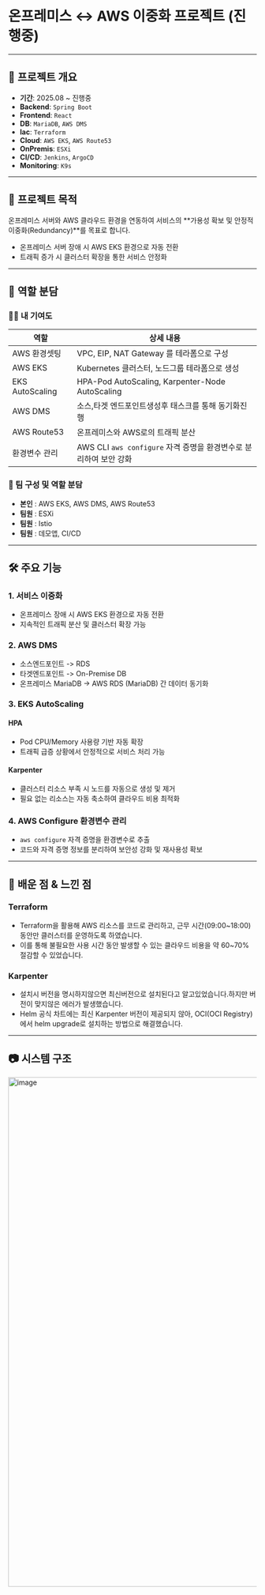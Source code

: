 # 온프레미스 ↔ AWS 이중화 프로젝트 (진행중)
---
## 📌 프로젝트 개요
- **기간**: 2025.08 ~ 진행중
- **Backend**: `Spring Boot`
- **Frontend**: `React`
- **DB**: `MariaDB`, `AWS DMS`
- **lac**: `Terraform`
- **Cloud**: `AWS EKS`, `AWS Route53`
- **OnPremis**: `ESXi`
- **CI/CD**: `Jenkins`, `ArgoCD`
- **Monitoring**: `K9s`
---
## 🎯 프로젝트 목적
온프레미스 서버와 AWS 클라우드 환경을 연동하여 서비스의 **가용성 확보 및 안정적 이중화(Redundancy)**를 목표로 합니다.
- 온프레미스 서버 장애 시 AWS EKS 환경으로 자동 전환
- 트래픽 증가 시 클러스터 확장을 통한 서비스 안정화

---
## 👥 역할 분담
### 🙋‍♂️ 내 기여도
| 역할 | 상세 내용 |
|------|----------|
|AWS 환경셋팅|VPC, EIP, NAT Gateway 를 테라폼으로 구성|
|AWS EKS|Kubernetes 클러스터, 노드그룹 테라폼으로 생성|
|EKS AutoScaling|HPA-Pod AutoScaling, Karpenter-Node AutoScaling|
|AWS DMS|소스,타겟 엔드포인트생성후 태스크를 통해 동기화진행|
|AWS Route53| 온프레미스와 AWS로의 트래픽 분산|
|환경변수 관리|AWS CLI `aws configure` 자격 증명을 환경변수로 분리하여 보안 강화|
### 👥 팀 구성 및 역할 분담
- **본인** : AWS EKS, AWS DMS, AWS Route53
- **팀원** : ESXi
- **팀원** : Istio
- **팀원** : 데모앱, CI/CD

---
## 🛠 주요 기능

### 1. 서비스 이중화
- 온프레미스 장애 시 AWS EKS 환경으로 자동 전환
- 지속적인 트래픽 분산 및 클러스터 확장 가능

### 2. AWS DMS
- 소스엔드포인트 -> RDS
- 타겟엔드포인트 -> On-Premise DB
- 온프레미스 MariaDB → AWS RDS (MariaDB) 간 데이터 동기화

### 3. EKS AutoScaling
#### HPA
- Pod CPU/Memory 사용량 기반 자동 확장
- 트래픽 급증 상황에서 안정적으로 서비스 처리 가능
#### Karpenter
- 클러스터 리소스 부족 시 노드를 자동으로 생성 및 제거
- 필요 없는 리소스는 자동 축소하여 클라우드 비용 최적화

### 4. AWS Configure 환경변수 관리
- `aws configure` 자격 증명을 환경변수로 추출
- 코드와 자격 증명 정보를 분리하여 보안성 강화 및 재사용성 확보

---
## 📖 배운 점 & 느낀 점
### Terraform
- Terraform을 활용해 AWS 리소스를 코드로 관리하고, 근무 시간(09:00~18:00) 동안만 클러스터를 운영하도록 하였습니다.
- 이를 통해 불필요한 사용 시간 동안 발생할 수 있는 클라우드 비용을 약 60~70% 절감할 수 있었습니다.

### Karpenter
- 설치시 버전을 명시하지않으면 최신버전으로 설치된다고 알고있었습니다.하지만 버전이 맞지않은 에러가 발생했습니다.
- Helm 공식 차트에는 최신 Karpenter 버전이 제공되지 않아, OCI(OCI Registry)에서 helm upgrade로 설치하는 방법으로 해결했습니다.
---
## 📷 시스템 구조
<img width="1685" height="1032" alt="image" src="https://github.com/user-attachments/assets/9223db6e-a986-4a9f-adc8-f2af74a69a10" />
